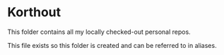 # Korthout

This folder contains all my locally checked-out personal repos.

This file exists so this folder is created and can be referred to in aliases. 

